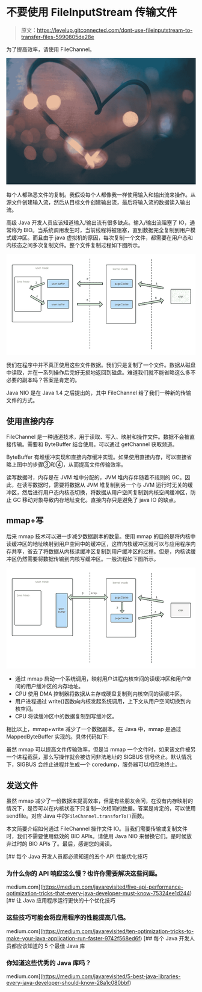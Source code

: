 # 不要使用 FileInputStream 传输文件

> 原文：<https://levelup.gitconnected.com/dont-use-fileinputstream-to-transfer-files-5990805de28e>

为了提高效率，请使用 FileChannel。

![](img/9f0fe7f688588b08fce1e96c265f7b9b.png)

每个人都熟悉文件的复制。我假设每个人都像我一样使用输入和输出流来操作。从源文件创建输入流，然后从目标文件创建输出流，最后将输入流的数据读入输出流。

高级 Java 开发人员应该知道输入/输出流有很多缺点。输入/输出流阻塞了 IO，通常称为 BIO。当系统调用发生时，当前线程将被阻塞，直到数据完全复制到用户模式缓冲区。而且由于 java 虚拟机的原因，每次复制一个文件，都需要在用户态和内核态之间多次复制文件。整个文件复制过程如下图所示。

![](img/e33c56fb8cfd44ebb7ce938d3b9b386a.png)

我们在程序中并不真正使用这些文件数据。我们只是复制了一个文件。数据从磁盘中读取，并在一系列操作后完好无损地返回到磁盘。难道我们就不能省略这么多不必要的副本吗？答案是肯定的。

Java NIO 是在 Java 1.4 之后提出的，其中 FileChannel 给了我们一种新的传输文件的方式。

## 使用直接内存

FileChannel 是一种通道技术，用于读取、写入、映射和操作文件。数据不会被直接传输。需要和 ByteBuffer 结合使用。可以通过 getChannel 获取频道。

ByteBuffer 有堆缓冲实现和直接内存缓冲实现。如果使用直接内存，可以直接省略上图中的步骤③和④，从而提高文件传输效率。

读写数据时，内存是在 JVM 堆中分配的，JVM 堆内存伴随着不规则的 GC。因此，在读写数据时，需要将数据从 JVM 堆复制到另一个与 JVM 运行时无关的缓冲区，然后进行用户态内核态切换，将数据从用户空间复制到内核空间缓冲区，防止 GC 移动对象导致内存地址变化。直接内存只是避免了 java IO 的缺点。

## mmap+写

后来 mmap 技术可以进一步减少数据副本的数量。使用 mmap 的目的是将内核中读缓冲区的地址映射到用户空间中的缓冲区，这样内核缓冲区就可以与应用程序内存共享，省去了将数据从内核读缓冲区复制到用户缓冲区的过程。但是，内核读缓冲区仍然需要将数据传输到内核写缓冲区。一般流程如下图所示。

![](img/9a5482d20e244409467a32ba48bcad0a.png)

*   通过 mmap 启动一个系统调用，映射用户进程内核空间的读缓冲区和用户空间的用户缓冲区的内存地址。
*   CPU 使用 DMA 控制器将数据从主存或硬盘复制到内核空间的读缓冲区。
*   用户进程通过 write()函数向内核发起系统调用，上下文从用户空间切换到内核空间。
*   CPU 将读缓冲区中的数据复制到写缓冲区。

相比以上，mmap+write 减少了一个数据副本。在 Java 中，mmap 是通过 MappedByteBuffer 实现的。具体代码如下:

虽然 mmap 可以提高文件传输效率，但是当 mmap 一个文件时，如果该文件被另一个进程截获，那么写操作就会被访问非法地址的 SIGBUS 信号终止。默认情况下，SIGBUS 会终止进程并生成一个 coredump，服务器可以相应地终止。

## 发送文件

虽然 mmap 减少了一份数据来提高效率，但是有些朋友会问，在没有内存映射的情况下，是否可以在内核状态下只复制一次相同的数据。答案是肯定的，可以使用 sendfile。对应 Java 中的`FileChannel.transforTo()`函数。

本文简要介绍如何通过 FileChannel 操作文件 IO。当我们需要传输或复制文件时，我们不需要使用低效的 BIO APIs。请使用 Java NIO 来替换它们。是时候放弃过时的 BIO APIs 了。最后，感谢您的阅读。

[](https://medium.com/javarevisited/five-api-performance-optimization-tricks-that-every-java-developer-must-know-75324ee1d244) [## 每个 Java 开发人员都必须知道的五个 API 性能优化技巧

### 为什么你的 API 响应这么慢？也许你需要解决这些问题。

medium.com](https://medium.com/javarevisited/five-api-performance-optimization-tricks-that-every-java-developer-must-know-75324ee1d244) [](https://medium.com/javarevisited/ten-optimization-tricks-to-make-your-java-application-run-faster-9742f568ed6f) [## 让 Java 应用程序运行更快的十个优化技巧

### 这些技巧可能会将应用程序的性能提高几倍。

medium.com](https://medium.com/javarevisited/ten-optimization-tricks-to-make-your-java-application-run-faster-9742f568ed6f) [](https://medium.com/javarevisited/5-best-java-libraries-every-java-developer-should-know-28a1c080bbf) [## 每个 Java 开发人员都应该知道的 5 个最佳 Java 库

### 你知道这些优秀的 Java 库吗？

medium.com](https://medium.com/javarevisited/5-best-java-libraries-every-java-developer-should-know-28a1c080bbf)